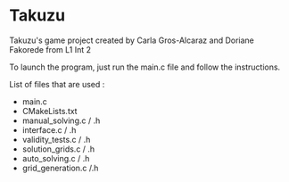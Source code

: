# Takuzu
Takuzu's game project created by Carla Gros-Alcaraz and Doriane Fakorede from L1 Int 2

To launch the program, just run the main.c file and follow the instructions.

List of files that are used :
- main.c
- CMakeLists.txt
- manual_solving.c / .h
- interface.c / .h
- validity_tests.c / .h
- solution_grids.c / .h
- auto_solving.c / .h
- grid_generation.c /.h
